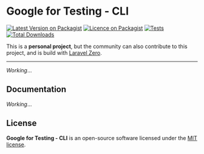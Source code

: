 # Google for Testing - CLI

[![Latest Version on Packagist](https://img.shields.io/packagist/v/asciito/google-for-testing.svg?label=Packagist&style=flat-square)](https://packagist.org/packages/asciito/google-for-testing)
[![Licence on Packagist](https://img.shields.io/packagist/l/asciito/google-for-testing.svg?label=Packagist%20License&style=flat-square)](https://packagist.org/packages/asciito/google-for-testing)
[![Tests](https://img.shields.io/github/actions/workflow/status/asciito/google-for-testing/run-tests.yml?label=Tests&style=flat-square)](https://github.com/asciito/google-for-testing/actions/workflows/run-tests.yml)
[![Total Downloads](https://img.shields.io/packagist/dt/asciito/google-for-testing.svg?label=Downloads&style=flat-square)](https://packagist.org/packages/asciito/google-for-testing)

This is a **personal project**, but the community can also contribute to this project, and is build with [Laravel Zero](https://github.com/laravel-zero/laravel-zero).

---

_Working_...

## Documentation

_Working_...

## License

**Google for Testing - CLI** is an open-source software licensed under the [MIT license](./LICENSE.md).

